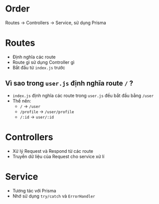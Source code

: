 # Order

Routes → Controllers → Service, sử dụng Prisma

# Routes

- Định nghĩa các route
- Route gì sử dụng Controller gì
- Bắt đầu từ `index.js` trước

## Vì sao trong `user.js` định nghĩa route `/` ?

- `index.js` định nghĩa các route trong `user.js` đều bắt đầu bằng `/user`
- Thế nên:
  - `/` → `/user`
  - `/profile` → `/user/profile`
  - `/:id` → `user/:id`

# Controllers

- Xử lý Request và Respond từ các route
- Truyền dữ liệu của Request cho service xử lí

# Service

- Tương tác với Prisma
- Nhớ sử dụng `try/catch` và `ErrorHandler`